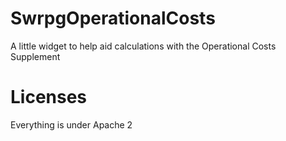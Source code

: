 # SwrpgOperationalCosts
A little widget to help aid calculations with the Operational Costs Supplement

# Licenses
Everything is under Apache 2
